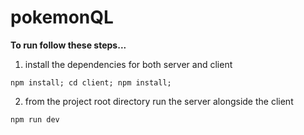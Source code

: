 # pokemonQL

**To run follow these steps...**

1. install the dependencies for both server and client

```
npm install; cd client; npm install;
```

2. from the project root directory run the server alongside the client

```
npm run dev
```
